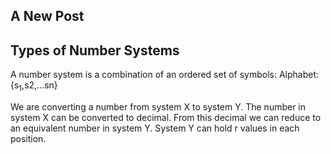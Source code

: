 ## A New Post

## Types of Number Systems

A number system is a combination of an ordered set of symbols:
Alphabet: {s<sub>1</sub>,s2,...sn}

We are converting a number from system X to system Y. The number in system X can be converted to decimal. From this decimal we can reduce to an equivalent number in system Y. System Y can hold r values in each position.
